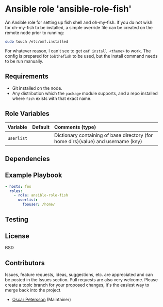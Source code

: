 # Ansible role 'ansible-role-fish'

An Ansible role for setting up fish shell and oh-my-fish.
If you do not wish for oh-my-fish to be installed, a simple override file can be created on the remote node prior to running:
```sh
sudo touch /etc/omf.installed
```
For whatever reason, I can't see to get `omf install <theme>` to work. The config is prepared for `bobthefish` to be used, but the install command needs to be run manually.

## Requirements
- Git installed on the node.
- Any distribution which the `package` module supports, and a repo installed where `fish` exists with that exact name.

## Role Variables
| Variable		| Default		| Comments (type) |
| :---			| :---			| :---		  |
|`userlist` | | Dictionary containing of base directory (for home dirs)(value) and username (key)|
## Dependencies

## Example Playbook
```Yaml
- hosts: foo
  roles:
    - role: ansible-role-fish
      userlist:
        foouser: /home/
```

## Testing


## License

BSD

## Contributors

Issues, feature requests, ideas, suggestions, etc. are appreciated and can be posted in the Issues section. Pull requests are also very welcome. Please create a topic branch for your proposed changes, it's the easiest way to merge back into the project.

- [Oscar Petersson](https://github.com/oscpe262/) (Maintainer)

